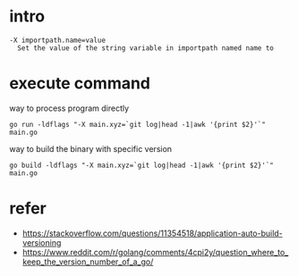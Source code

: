 # intro
```
-X importpath.name=value
  Set the value of the string variable in importpath named name to
```

# execute command
way to process program directly
```
go run -ldflags "-X main.xyz=`git log|head -1|awk '{print $2}'`" main.go
```

way to build the binary with specific version
```
go build -ldflags "-X main.xyz=`git log|head -1|awk '{print $2}'`" main.go
```

# refer
- https://stackoverflow.com/questions/11354518/application-auto-build-versioning
- https://www.reddit.com/r/golang/comments/4cpi2y/question_where_to_keep_the_version_number_of_a_go/
